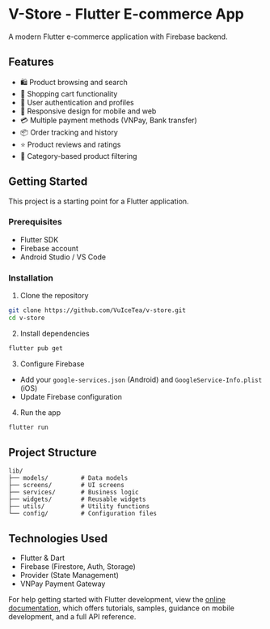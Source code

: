 # V-Store - Flutter E-commerce App

A modern Flutter e-commerce application with Firebase backend.

## Features

- 🛍️ Product browsing and search
- 🛒 Shopping cart functionality
- 👤 User authentication and profiles
- 📱 Responsive design for mobile and web
- 💳 Multiple payment methods (VNPay, Bank transfer)
- 📦 Order tracking and history
- ⭐ Product reviews and ratings
- 🎯 Category-based product filtering

## Getting Started

This project is a starting point for a Flutter application.

### Prerequisites

- Flutter SDK
- Firebase account
- Android Studio / VS Code

### Installation

1. Clone the repository
```bash
git clone https://github.com/VuIceTea/v-store.git
cd v-store
```

2. Install dependencies
```bash
flutter pub get
```

3. Configure Firebase
- Add your `google-services.json` (Android) and `GoogleService-Info.plist` (iOS)
- Update Firebase configuration

4. Run the app
```bash
flutter run
```

## Project Structure

```
lib/
├── models/         # Data models
├── screens/        # UI screens
├── services/       # Business logic
├── widgets/        # Reusable widgets
├── utils/          # Utility functions
└── config/         # Configuration files
```

## Technologies Used

- Flutter & Dart
- Firebase (Firestore, Auth, Storage)
- Provider (State Management)
- VNPay Payment Gateway

For help getting started with Flutter development, view the
[online documentation](https://docs.flutter.dev/), which offers tutorials,
samples, guidance on mobile development, and a full API reference.
